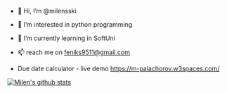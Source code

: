 - 👋 Hi, I’m @milensski
- 👀 I’m interested in python programming
- 🌱 I’m currently learning in SoftUni
- 📫 reach me on feniks9511@gmail.com


- Due date calculator - live demo https://m-palachorov.w3spaces.com/


[![Milen's github stats](https://github-readme-stats.vercel.app/api?username=milensski)](https://github.com/milensski/milensski)



